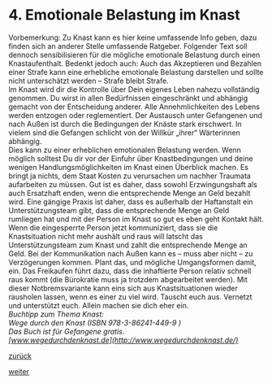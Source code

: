 # 4\. Emotionale Belastung im Knast



[//]: # (4.-Emotionale-Belastung-im-Knast)
[//]: # (files/2019/05/4.-Emotionale-Belastung-im-Knast.png)
  
Vorbemerkung: Zu Knast kann es hier keine umfassende Info geben, dazu finden sich an anderer Stelle umfassende Ratgeber. Folgender Text soll dennoch sensibilisieren für die mögliche emotionale Belastung durch einen Knastaufenthalt. Bedenkt jedoch auch: Auch das Akzeptieren und Bezahlen einer Strafe kann eine erhebliche emotionale Belastung darstellen und sollte nicht unterschätzt werden – Strafe bleibt Strafe.  
Im Knast wird dir die Kontrolle über Dein eigenes Leben nahezu vollständig genommen. Du wirst in allen Bedürfnissen eingeschränkt und abhängig gemacht von der Entscheidung anderer. Alle Annehmlichkeiten des Lebens werden entzogen oder reglementiert. Der Austausch unter Gefangenen und nach Außen ist durch die Bedingungen der Knäste stark erschwert. In vielem sind die Gefangen schlicht von der Willkür „ihrer“ Wärterinnen abhängig.  
Dies kann zu einer erheblichen emotionalen Belastung werden. Wenn möglich solltest Du dir vor der Einfuhr über Knastbedingungen und deine wenigen Handlungsmöglichkeiten im Knast einen Überblick machen. Es bringt ja nichts, dem Staat Kosten zu verursachen um nachher Traumata aufarbeiten zu müssen. Gut ist es daher, dass sowohl Erzwingungshaft als auch Ersatzhaft enden, wenn die entsprechende Menge an Geld bezahlt wird. Eine gängige Praxis ist daher, dass es außerhalb der Haftanstalt ein Unterstützungsteam gibt, dass die entsprechende Menge an Geld rumliegen hat und mit der Person im Knast so gut es eben geht Kontakt hält. Wenn die eingesperrte Person jetzt kommuniziert, dass sie die Knastsituation nicht mehr aushält und raus will latscht das Unterstützungsteam zum Knast und zahlt die entsprechende Menge an Geld. Bei der Kommunikation nach Außen kann es – muss aber nicht – zu Verzögerungen kommen. Plant das, und mögliche Umgangsformen damit, ein. Das Freikaufen führt dazu, dass die inhaftierte Person relativ schnell raus kommt (die Bürokratie muss ja trotzdem abgearbeitet werden). Mit dieser Notbremsvariante kann eins sich aus Knastsituationen wieder rausholen lassen, wenn es einer zu viel wird. Tauscht euch aus. Vernetzt und unterstützt euch. Allein machen sie dich eher ein.  
_Buchtipp zum Thema Knast:  
Wege durch den Knast (ISBN 978-3-86241-449-9 )  
Das Buch ist für Gefangene gratis.  
[www.wegedurchdenknast.de](http://www.wegedurchdenknast.de/)_

[zurück](3-2-2-tagessaetze-absitzen-2.md)

[weiter](weiterfuehrendes-zum-ende-2.md)
